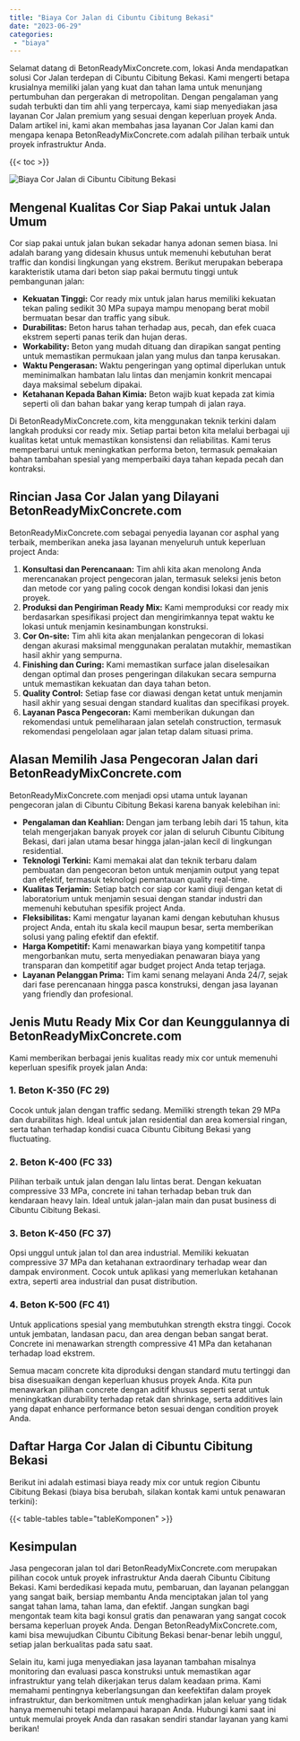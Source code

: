 ```yaml
---
title: "Biaya Cor Jalan di Cibuntu Cibitung Bekasi"
date: "2023-06-29"
categories: 
 - "biaya"
---
```


Selamat datang di BetonReadyMixConcrete.com, lokasi Anda mendapatkan solusi Cor Jalan terdepan di Cibuntu Cibitung Bekasi. Kami mengerti betapa krusialnya memiliki jalan yang kuat dan tahan lama untuk menunjang pertumbuhan dan pergerakan di metropolitan. Dengan pengalaman yang sudah terbukti dan tim ahli yang terpercaya, kami siap menyediakan jasa layanan Cor Jalan premium yang sesuai dengan keperluan proyek Anda. Dalam artikel ini, kami akan membahas jasa layanan Cor Jalan kami dan mengapa kenapa BetonReadyMixConcrete.com adalah pilihan terbaik untuk proyek infrastruktur Anda.

{{< toc >}}

![Biaya Cor Jalan di Cibuntu Cibitung Bekasi](https://betoncor8.github.io/cor/harga-beton-readymix-concrete%20(7).png)

## Mengenal Kualitas Cor Siap Pakai untuk Jalan Umum

Cor siap pakai untuk jalan bukan sekadar hanya adonan semen biasa. Ini adalah barang yang didesain khusus untuk memenuhi kebutuhan berat traffic dan kondisi lingkungan yang ekstrem. Berikut merupakan beberapa karakteristik utama dari beton siap pakai bermutu tinggi untuk pembangunan jalan:

- **Kekuatan Tinggi:** Cor ready mix untuk jalan harus memiliki kekuatan tekan paling sedikit 30 MPa supaya mampu menopang berat mobil bermuatan besar dan traffic yang sibuk.
- **Durabilitas:** Beton harus tahan terhadap aus, pecah, dan efek cuaca ekstrem seperti panas terik dan hujan deras.
- **Workability:** Beton yang mudah dituang dan dirapikan sangat penting untuk memastikan permukaan jalan yang mulus dan tanpa kerusakan.
- **Waktu Pengerasan:** Waktu pengeringan yang optimal diperlukan untuk meminimalkan hambatan lalu lintas dan menjamin konkrit mencapai daya maksimal sebelum dipakai.
- **Ketahanan Kepada Bahan Kimia:** Beton wajib kuat kepada zat kimia seperti oli dan bahan bakar yang kerap tumpah di jalan raya.

Di BetonReadyMixConcrete.com, kita menggunakan teknik terkini dalam langkah produksi cor ready mix. Setiap partai beton kita melalui berbagai uji kualitas ketat untuk memastikan konsistensi dan reliabilitas. Kami terus memperbarui untuk meningkatkan performa beton, termasuk pemakaian bahan tambahan spesial yang memperbaiki daya tahan kepada pecah dan kontraksi.

## Rincian Jasa Cor Jalan yang Dilayani BetonReadyMixConcrete.com

BetonReadyMixConcrete.com sebagai penyedia layanan cor asphal yang terbaik, memberikan aneka jasa layanan menyeluruh untuk keperluan project Anda:

1. **Konsultasi dan Perencanaan:** Tim ahli kita akan menolong Anda merencanakan project pengecoran jalan, termasuk seleksi jenis beton dan metode cor yang paling cocok dengan kondisi lokasi dan jenis proyek.
2. **Produksi dan Pengiriman Ready Mix:** Kami memproduksi cor ready mix berdasarkan spesifikasi project dan mengirimkannya tepat waktu ke lokasi untuk menjamin kesinambungan konstruksi.
3. **Cor On-site:** Tim ahli kita akan menjalankan pengecoran di lokasi dengan akurasi maksimal menggunakan peralatan mutakhir, memastikan hasil akhir yang sempurna.
4. **Finishing dan Curing:** Kami memastikan surface jalan diselesaikan dengan optimal dan proses pengeringan dilakukan secara sempurna untuk memastikan kekuatan dan daya tahan beton.
5. **Quality Control:** Setiap fase cor diawasi dengan ketat untuk menjamin hasil akhir yang sesuai dengan standard kualitas dan specifikasi proyek.
6. **Layanan Pasca Pengecoran:** Kami memberikan dukungan dan rekomendasi untuk pemeliharaan jalan setelah construction, termasuk rekomendasi pengelolaan agar jalan tetap dalam situasi prima.

## Alasan Memilih Jasa Pengecoran Jalan dari BetonReadyMixConcrete.com

BetonReadyMixConcrete.com menjadi opsi utama untuk layanan pengecoran jalan di Cibuntu Cibitung Bekasi karena banyak kelebihan ini:

- **Pengalaman dan Keahlian:** Dengan jam terbang lebih dari 15 tahun, kita telah mengerjakan banyak proyek cor jalan di seluruh Cibuntu Cibitung Bekasi, dari jalan utama besar hingga jalan-jalan kecil di lingkungan residential.
- **Teknologi Terkini:** Kami memakai alat dan teknik terbaru dalam pembuatan dan pengecoran beton untuk menjamin output yang tepat dan efektif, termasuk teknologi pemantauan quality real-time.
- **Kualitas Terjamin:** Setiap batch cor siap cor kami diuji dengan ketat di laboratorium untuk menjamin sesuai dengan standar industri dan memenuhi kebutuhan spesifik project Anda.
- **Fleksibilitas:** Kami mengatur layanan kami dengan kebutuhan khusus project Anda, entah itu skala kecil maupun besar, serta memberikan solusi yang paling efektif dan efektif.
- **Harga Kompetitif:** Kami menawarkan biaya yang kompetitif tanpa mengorbankan mutu, serta menyediakan penawaran biaya yang transparan dan kompetitif agar budget project Anda tetap terjaga.
- **Layanan Pelanggan Prima:** Tim kami senang melayani Anda 24/7, sejak dari fase perencanaan hingga pasca konstruksi, dengan jasa layanan yang friendly dan profesional.

## Jenis Mutu Ready Mix Cor dan Keunggulannya di BetonReadyMixConcrete.com

Kami memberikan berbagai jenis kualitas ready mix cor untuk memenuhi keperluan spesifik proyek jalan Anda:

### 1\. Beton K-350 (FC 29)

Cocok untuk jalan dengan traffic sedang. Memiliki strength tekan 29 MPa dan durabilitas high. Ideal untuk jalan residential dan area komersial ringan, serta tahan terhadap kondisi cuaca Cibuntu Cibitung Bekasi yang fluctuating.

### 2\. Beton K-400 (FC 33)

Pilihan terbaik untuk jalan dengan lalu lintas berat. Dengan kekuatan compressive 33 MPa, concrete ini tahan terhadap beban truk dan kendaraan heavy lain. Ideal untuk jalan-jalan main dan pusat business di Cibuntu Cibitung Bekasi.

### 3\. Beton K-450 (FC 37)

Opsi unggul untuk jalan tol dan area industrial. Memiliki kekuatan compressive 37 MPa dan ketahanan extraordinary terhadap wear dan dampak environment. Cocok untuk aplikasi yang memerlukan ketahanan extra, seperti area industrial dan pusat distribution.

### 4\. Beton K-500 (FC 41)

Untuk applications spesial yang membutuhkan strength ekstra tinggi. Cocok untuk jembatan, landasan pacu, dan area dengan beban sangat berat. Concrete ini menawarkan strength compressive 41 MPa dan ketahanan terhadap load ekstrem.

Semua macam concrete kita diproduksi dengan standard mutu tertinggi dan bisa disesuaikan dengan keperluan khusus proyek Anda. Kita pun menawarkan pilihan concrete dengan aditif khusus seperti serat untuk meningkatkan durability terhadap retak dan shrinkage, serta additives lain yang dapat enhance performance beton sesuai dengan condition proyek Anda.

## Daftar Harga Cor Jalan di Cibuntu Cibitung Bekasi

Berikut ini adalah estimasi biaya ready mix cor untuk region Cibuntu Cibitung Bekasi (biaya bisa berubah, silakan kontak kami untuk penawaran terkini):

{{< table-tables table="tableKomponen" >}}

## Kesimpulan

Jasa pengecoran jalan tol dari BetonReadyMixConcrete.com merupakan pilihan cocok untuk proyek infrastruktur Anda daerah Cibuntu Cibitung Bekasi. Kami berdedikasi kepada mutu, pembaruan, dan layanan pelanggan yang sangat baik, bersiap membantu Anda menciptakan jalan tol yang sangat tahan lama, tahan lama, dan efektif. Jangan sungkan bagi mengontak team kita bagi konsul gratis dan penawaran yang sangat cocok bersama keperluan proyek Anda. Dengan BetonReadyMixConcrete.com, kami bisa mewujudkan Cibuntu Cibitung Bekasi benar-benar lebih unggul, setiap jalan berkualitas pada satu saat.

Selain itu, kami juga menyediakan jasa layanan tambahan misalnya monitoring dan evaluasi pasca konstruksi untuk memastikan agar infrastruktur yang telah dikerjakan terus dalam keadaan prima. Kami memahami pentingnya keberlangsungan dan keefektifan dalam proyek infrastruktur, dan berkomitmen untuk menghadirkan jalan keluar yang tidak hanya memenuhi tetapi melampaui harapan Anda. Hubungi kami saat ini untuk memulai proyek Anda dan rasakan sendiri standar layanan yang kami berikan!
